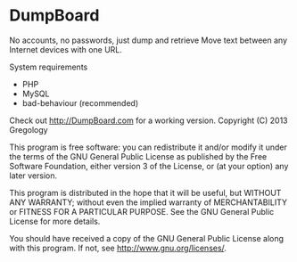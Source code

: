 DumpBoard
=========

No accounts, no passwords, just dump and retrieve Move text between any Internet devices with one URL.

System requirements

* PHP
* MySQL
* bad-behaviour (recommended)

Check out http://DumpBoard.com for a working version.
Copyright (C) 2013 Gregology

This program is free software: you can redistribute it and/or modify
it under the terms of the GNU General Public License as published by
the Free Software Foundation, either version 3 of the License, or
(at your option) any later version.

This program is distributed in the hope that it will be useful,
but WITHOUT ANY WARRANTY; without even the implied warranty of
MERCHANTABILITY or FITNESS FOR A PARTICULAR PURPOSE.  See the
GNU General Public License for more details.

You should have received a copy of the GNU General Public License
along with this program.  If not, see <http://www.gnu.org/licenses/>.
